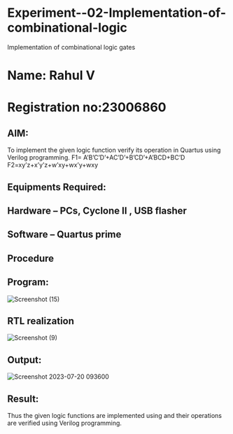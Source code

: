 # Experiment--02-Implementation-of-combinational-logic
Implementation of combinational logic gates
# Name: Rahul V
# Registration no:23006860
 
## AIM:
To implement the given logic function verify its operation in Quartus using Verilog programming.
 F1= A’B’C’D’+AC’D’+B’CD’+A’BCD+BC’D
F2=xy’z+x’y’z+w’xy+wx’y+wxy
 
 
 
## Equipments Required:
## Hardware – PCs, Cyclone II , USB flasher
## Software – Quartus prime


## Procedure
## Program:
![Screenshot (15)](https://github.com/23006860/Experiment--02-Implementation-of-combinational-logic-/assets/139841752/5559e363-c858-4bdc-948b-8ac2cf11ecaa)

## RTL realization
![Screenshot (9)](https://github.com/23006860/Experiment--02-Implementation-of-combinational-logic-/assets/139841752/ddc362d3-7840-4c4b-8af2-6e06b3c5196f)

## Output:
![Screenshot 2023-07-20 093600](https://github.com/23006860/Experiment--02-Implementation-of-combinational-logic-/assets/139841752/a9163aec-8fbf-40a5-9ef8-85a02454dfab)

## Result:
Thus the given logic functions are implemented using  and their operations are verified using Verilog programming.
